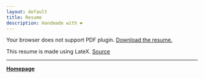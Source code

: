```yaml
---
layout: default
title: Resume
description: Handmade with ❤️
---
```


<object data="cv_rahul_bali.pdf" type="application/pdf" width="100%" height="800px">
  <p>
    Your browser does not support PDF plugin.
    <a href="https://www.overleaf.com/download/project/5f54e12e29a97e00016ebded/build/17fbfdfd699-b88272d7236d2585/output/output.pdf?compileGroup=standard&popupDownload=true" download>Download the resume.</a>
  </p>
</object>

This resume is made using LateX. [Source](https://www.overleaf.com/read/hdvpwxrsvmgs)

<!-- 
<object data="cv_rahul_bali.pdf" type="application/pdf" width="100%" height="800px">
  <p>
    Your browser does not support PDF plugin.
    <a href="rahul_resume_DevOps.pdf" download>Download</a>
  </p>
</object> -->

***
[**Homepage**](./)
